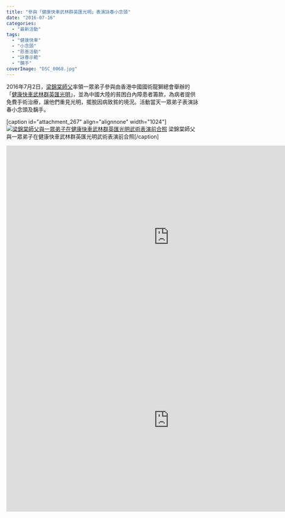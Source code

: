 ```yaml
---
title: "參與「健康快車武林群英匯光明」表演詠春小念頭"
date: "2016-07-16"
categories: 
  - "最新活動"
tags: 
  - "健康快車"
  - "小念頭"
  - "慈善活動"
  - "詠春示範"
  - "黐手"
coverImage: "DSC_0068.jpg"
---
```


2016年7月2日，[梁錦棠師父](http://www.leungkumtongwingtsun.com/)率領一眾弟子參與由香港中國國術龍獅總會舉辦的「[健康快車武林群英匯光明](http://www.lxkungfu.org.hk/event.html)」，並為中國大陸的貧困白內障患者籌款，為病者提供免費手術治療，讓他們重見光明，擺脫因病致貧的境況。活動當天一眾弟子表演詠春小念頭及黐手。

\[caption id="attachment\_267" align="alignnone" width="1024"\][![梁錦棠師父與一眾弟子在健康快車武林群英匯光明武術表演前合照](images/DSC_0068-1024x683.jpg)](http://13.229.250.225/wp-content/uploads/2016/07/DSC_0068.jpg) 梁錦棠師父與一眾弟子在健康快車武林群英匯光明武術表演前合照\[/caption\]

<!--more-->

<iframe src="https://www.youtube.com/embed/3OnttvLDM0s" width="853" height="480" frameborder="0" allowfullscreen="allowfullscreen"></iframe>

<iframe src="https://www.youtube.com/embed/uN9fEaTwX5E" width="853" height="480" frameborder="0" allowfullscreen="allowfullscreen"></iframe>
